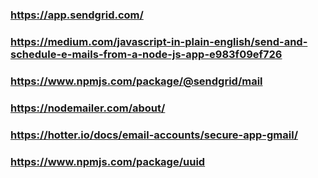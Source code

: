 ### https://app.sendgrid.com/
### https://medium.com/javascript-in-plain-english/send-and-schedule-e-mails-from-a-node-js-app-e983f09ef726
### https://www.npmjs.com/package/@sendgrid/mail
### https://nodemailer.com/about/
### https://hotter.io/docs/email-accounts/secure-app-gmail/
### https://www.npmjs.com/package/uuid
### 
### 
### 